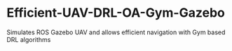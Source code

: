 # Efficient-UAV-DRL-OA-Gym-Gazebo
Simulates ROS Gazebo UAV and allows efficient navigation with Gym based DRL algorithms
